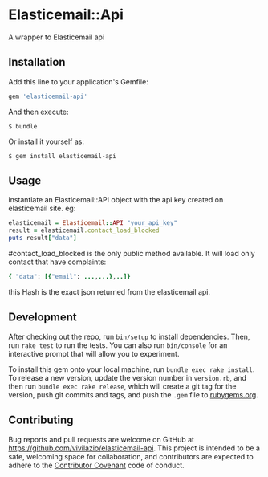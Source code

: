 # Elasticemail::Api

A wrapper to Elasticemail api

## Installation

Add this line to your application's Gemfile:

```ruby
gem 'elasticemail-api'
```

And then execute:

    $ bundle

Or install it yourself as:

    $ gem install elasticemail-api

## Usage

instantiate an Elasticemail::API object with the api key created on elasticemail site.
eg:
```ruby
elasticemail = Elasticemail::API "your_api_key"
result = elasticemail.contact_load_blocked
puts result["data"]
```
#contact_load_blocked is the only public method available. It will load only contact that have complaints:
```ruby
{ "data": [{"email": ...,...},..]}
```
this Hash is the exact json returned from the elasticemail api.

## Development

After checking out the repo, run `bin/setup` to install dependencies. Then, run `rake test` to run the tests. You can also run `bin/console` for an interactive prompt that will allow you to experiment.

To install this gem onto your local machine, run `bundle exec rake install`. To release a new version, update the version number in `version.rb`, and then run `bundle exec rake release`, which will create a git tag for the version, push git commits and tags, and push the `.gem` file to [rubygems.org](https://rubygems.org).

## Contributing

Bug reports and pull requests are welcome on GitHub at https://github.com/vivilazio/elasticemail-api. This project is intended to be a safe, welcoming space for collaboration, and contributors are expected to adhere to the [Contributor Covenant](http://contributor-covenant.org) code of conduct.
